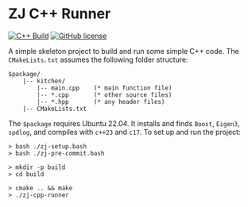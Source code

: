 # ZJ C++ Runner

[![C++ Build](https://github.com/zongyaojin/zj-cpp-runner/actions/workflows/cpp-build.yml/badge.svg)](https://github.com/zongyaojin/zj-cpp-runner/actions/workflows/cpp-build.yml)
[![GitHub license](https://img.shields.io/badge/license-Apache--2.0-blue.svg)](https://github.com/zongyaojin/zj-cpp-runner/blob/main/LICENSE)

A simple skeleton project to build and run some simple C++ code. The `CMakeLists.txt` assumes the following folder structure:

```text
$package/
    |-- kitchen/
        |-- main.cpp    (* main function file)
        |-- *.cpp       (* other source files)
        |-- *.hpp       (* any header files)
    |-- CMakeLists.txt
```

The `$package` requires Ubuntu 22.04. It installs and finds `Boost`, `Eigen3`, `spdlog`, and compiles with `c++23` and `c17`. To set up and run the project:

```text
> bash ./zj-setup.bash
> bash ./zj-pre-commit.bash

> mkdir -p build
> cd build

> cmake .. && make
> ./zj-cpp-runner
```
